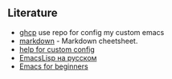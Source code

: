## Literature ##

* [ghcp](https://github.com/gchp/emacs-config) use repo for config my custom emacs
* [markdown](https://guides.github.com/features/mastering-markdown/) - Markdown cheetsheet.
* [help for custom config](http://www.unix-lab.org/posts/emacs/)
* [EmacsLisp на русском](http://alexott.net/ru/emacs/elisp-intro/elisp-intro-ru_toc.htmll)
* [Emacs for beginners](https://habrahabr.ru/post/60906/)
